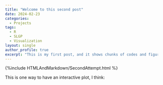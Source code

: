 ```yaml
---
title: "Welcome to this second post"
date: 2024-02-23
categories:
  - Projects
tags:
  - R
  - SLGP
  - Visualization
layout: single
author_profile: true
excerpt: "This is my first post, and it shows chunks of codes and figures directly from a Rmarkdown file. "
---
```


{%include HTMLAndMarkdown/SecondAttempt.html %}

This is one way to have an interactive plot, I think:
